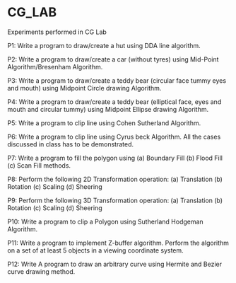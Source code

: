 # CG_LAB

Experiments performed in CG Lab

P1: Write a program to draw/create a hut using DDA line algorithm.

P2: Write a program to draw/create a car (without tyres) using Mid-Point Algorithm/Bresenham Algorithm.

P3: Write a program to draw/create a teddy bear (circular face tummy eyes and mouth) using Midpoint Circle drawing Algorithm.

P4: Write a program to draw/create a teddy bear (elliptical face, eyes and mouth and circular tummy) using Midpoint Ellipse drawing Algorithm.

P5: Write a program to clip line using Cohen Sutherland Algorithm.

P6: Write a program to clip line using Cyrus beck Algorithm. All the cases discussed in class has to be demonstrated.

P7: Write a program to fill the polygon using (a) Boundary Fill (b) Flood Fill (c) Scan Fill methods.

P8: Perform the following 2D Transformation operation: (a) Translation (b) Rotation (c) Scaling (d) Sheering

P9: Perform the following 3D Transformation operation: (a) Translation (b) Rotation (c) Scaling (d) Sheering

P10: Write a program to clip a Polygon using Sutherland Hodgeman Algorithm.

P11: Write a program to implement Z-buffer algorithm. Perform the algorithm on a set of at least 5 objects in a viewing coordinate system.

P12: Write A program to draw an arbitrary curve using Hermite and Bezier curve drawing method.
